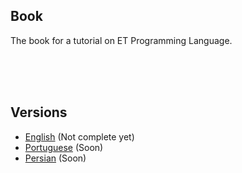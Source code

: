 ## Book

The book for a tutorial on ET Programming Language.

<br>
<br>
<br>

## Versions 

- [English](/content/en-us) (Not complete yet)
- [Portuguese](/content/pt-br) (Soon)
- [Persian](/content/fa-ir) (Soon)
